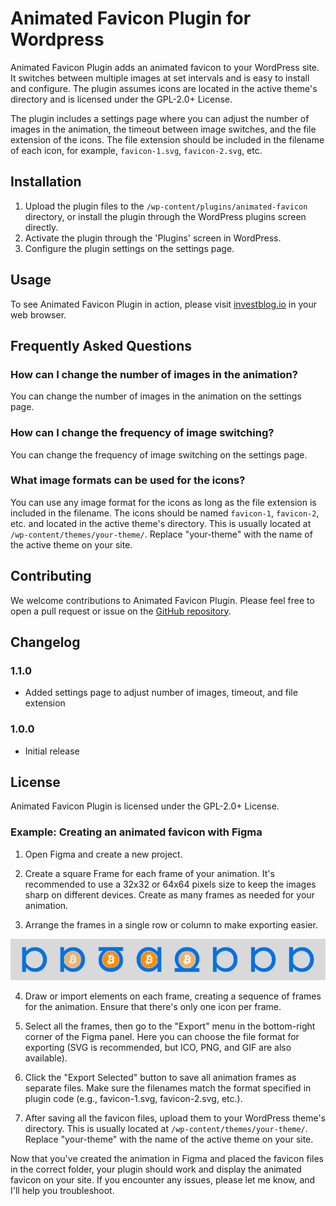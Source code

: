 # Animated Favicon Plugin for Wordpress

Animated Favicon Plugin adds an animated favicon to your WordPress site. It switches between multiple images at set intervals and is easy to install and configure. The plugin assumes icons are located in the active theme's directory and is licensed under the GPL-2.0+ License.

The plugin includes a settings page where you can adjust the number of images in the animation, the timeout between image switches, and the file extension of the icons. The file extension should be included in the filename of each icon, for example, `favicon-1.svg`, `favicon-2.svg`, etc.

## Installation

1. Upload the plugin files to the `/wp-content/plugins/animated-favicon` directory, or install the plugin through the WordPress plugins screen directly.
2. Activate the plugin through the 'Plugins' screen in WordPress.
3. Configure the plugin settings on the settings page.

## Usage

To see Animated Favicon Plugin in action, please visit [investblog.io](https://investblog.io) in your web browser.

## Frequently Asked Questions

### How can I change the number of images in the animation?

You can change the number of images in the animation on the settings page.

### How can I change the frequency of image switching?

You can change the frequency of image switching on the settings page.

### What image formats can be used for the icons?

You can use any image format for the icons as long as the file extension is included in the filename. The icons should be named `favicon-1`, `favicon-2`, etc. and located in the active theme's directory. This is usually located at `/wp-content/themes/your-theme/`. Replace "your-theme" with the name of the active theme on your site.

## Contributing

We welcome contributions to Animated Favicon Plugin. Please feel free to open a pull request or issue on the [GitHub repository](https://github.com/investblog/animated-favicon).

## Changelog

### 1.1.0
- Added settings page to adjust number of images, timeout, and file extension

### 1.0.0
- Initial release

## License

Animated Favicon Plugin is licensed under the GPL-2.0+ License.

### Example: Creating an animated favicon with Figma

1. Open Figma and create a new project.

2. Create a square Frame for each frame of your animation. It's recommended to use a 32x32 or 64x64 pixels size to keep the images sharp on different devices. Create as many frames as needed for your animation.

3. Arrange the frames in a single row or column to make exporting easier.

![Icons](/preview.png)

4. Draw or import elements on each frame, creating a sequence of frames for the animation. Ensure that there's only one icon per frame.

5. Select all the frames, then go to the "Export" menu in the bottom-right corner of the Figma panel. Here you can choose the file format for exporting (SVG is recommended, but ICO, PNG, and GIF are also available).

6. Click the "Export Selected" button to save all animation frames as separate files. Make sure the filenames match the format specified in plugin code (e.g., favicon-1.svg, favicon-2.svg, etc.).

7. After saving all the favicon files, upload them to your WordPress theme's directory. This is usually located at `/wp-content/themes/your-theme/`. Replace "your-theme" with the name of the active theme on your site.

Now that you've created the animation in Figma and placed the favicon files in the correct folder, your plugin should work and display the animated favicon on your site. If you encounter any issues, please let me know, and I'll help you troubleshoot.
